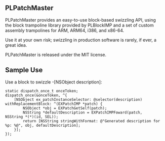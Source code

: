 PLPatchMaster
-----------

PLPatchMaster provides an easy-to-use block-based swizzling API, using the block trampoline
library provided by PLBlockIMP and a set of custom assembly trampolines for ARM, ARM64, i386,
and x86-64.

Use it at your own risk; swizzling in production software is rarely, if ever, a great idea.

PLPatchMaster is released under the MIT license.

Sample Use
-----------

Use a block to swizzle -[NSObject description]:

    static dispatch_once_t onceToken;
    dispatch_once(&onceToken, ^{
        [NSObject ex_patchInstanceSelector: @selector(description) withReplacementBlock: ^(EXPatchIMP *patch) {
            NSObject *obj = EXPatchGetSelf(patch);
            NSString *defaultDescription = EXPatchIMPFoward(patch, NSString *(*)(id, SEL));
            return [NSString stringWithFormat: @"Generated description for %p: %@", obj, defaultDescription];
        }];
    });
